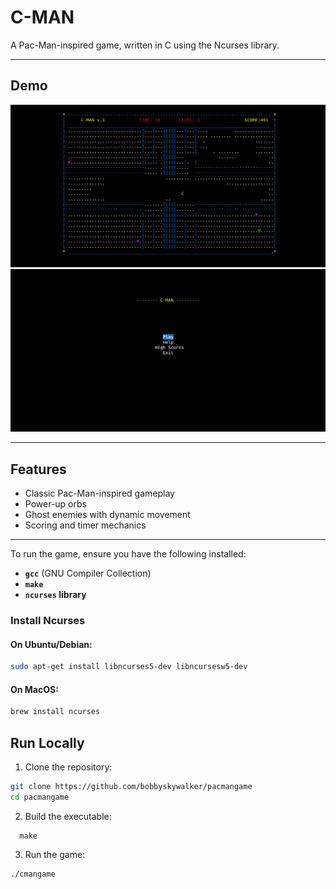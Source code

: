 # **C-MAN**

A Pac-Man-inspired game, written in C using the Ncurses library.

---

## **Demo**
![Main Menu](assets/menu.png)  
![Gameplay](assets/gameplay.png)  

---

## **Features**
- Classic Pac-Man-inspired gameplay  
- Power-up orbs  
- Ghost enemies with dynamic movement  
- Scoring and timer mechanics  

---

To run the game, ensure you have the following installed:  
- **`gcc`** (GNU Compiler Collection)  
- **`make`**  
- **`ncurses` library**  

### **Install Ncurses**
#### On Ubuntu/Debian:
```bash
sudo apt-get install libncurses5-dev libncursesw5-dev
```
#### On MacOS:
```bash
brew install ncurses
```
## **Run Locally**
  1. Clone the repository:
   ```bash
   git clone https://github.com/bobbyskywalker/pacmangame
   cd pacmangame
```
  2. Build the executable:
  ```
    make
```
  3. Run the game:
  ```
  ./cmangame